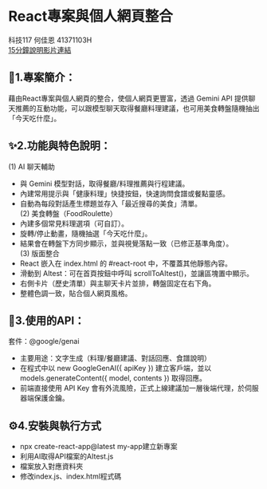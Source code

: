 # React專案與個人網頁整合  
科技117 何佳恩 41371103H  
[15分鐘說明影片連結](https://youtu.be/sOcI4quyyMQ)
## 📖1.專案簡介：  
藉由React專案與個人網頁的整合，使個人網頁更豐富，透過 Gemini API 提供聊天推薦的互動功能，可以跟模型聊天取得餐廳料理建議，也可用美食轉盤隨機抽出「今天吃什麼」。  
## ✨2.功能與特色說明：  
(1) AI 聊天輔助  
- 與 Gemini 模型對話，取得餐廳/料理推薦與行程建議。  
- 內建常用提示與「健康料理」快捷按鈕，快速詢問食譜或餐點靈感。  
- 自動為每段對話產生標題並存入「最近搜尋的美食」清單。  
(2) 美食轉盤（FoodRoulette）  
- 內建多個常見料理選項（可自訂）。  
- 旋轉/停止動畫，隨機抽選「今天吃什麼」。  
- 結果會在轉盤下方同步顯示，並與視覺落點一致（已修正基準角度）。  
(3) 版面整合  
- React 嵌入在 index.html 的 #react-root 中，不覆蓋其他靜態內容。  
- 滑動到 AItest：可在首頁按鈕中呼叫 scrollToAItest()，並讓區塊置中顯示。  
- 右側卡片（歷史清單）與主聊天卡片並排，轉盤固定在右下角。  
- 整體色調一致，貼合個人網頁風格。  

## 🔗3.使用的API：  
套件：@google/genai  
- 主要用途：文字生成（料理/餐廳建議、對話回應、食譜說明）  
- 在程式中以 new GoogleGenAI({ apiKey }) 建立客戶端，並以 models.generateContent({ model, contents }) 取得回應。  
- 前端直接使用 API Key 會有外流風險，正式上線建議加一層後端代理，於伺服器端保護金鑰。

## ⚙️4.安裝與執行方式  
- npx create-react-app@latest my-app建立新專案
- 利用AI取得API檔案的AItest.js
- 檔案放入對應資料夾
- 修改index.js、index.html程式碼



